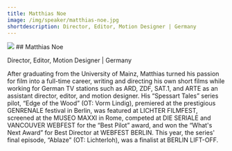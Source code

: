 ```yaml
---
title: Matthias Noe 
image: /img/speaker/matthias-noe.jpg
shortdescription: Director, Editor, Motion Designer | Germany
---
```

<img src="/img/speaker/matthias-noe.jpg">
## Matthias Noe  

Director, Editor, Motion Designer | Germany

After graduating from the University of Mainz, Matthias turned his passion for film into a full-time career, writing and directing his own short films while working for German TV stations such as ARD, ZDF, SAT.1, and ARTE as an assistant director, editor, and motion designer. His “Spessart Tales” series pilot, “Edge of the Wood” (OT: Vorm Lindig), premiered at the prestigious GENRENALE festival in Berlin, was featured at LICHTER FILMFEST, screened at the MUSEO MAXXI in Rome, competed at DIE SERIALE and VANCOUVER WEBFEST for the “Best Pilot” award, and won the “What's Next Award” for Best Director at WEBFEST BERLIN. This year, the series' final episode, “Ablaze” (OT: Lichterloh), was a finalist at BERLIN LIFT-OFF.